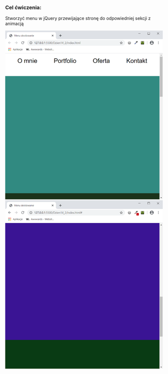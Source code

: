 <h3>Cel ćwiczenia:</h3>
<p>Stworzyć menu w jQuery przewijające stronę do odpowiedniej sekcji z animacją</p>

<img src="Screenshot1.png" alt="Tu powinien być Screenshot1">

<img src="Screenshot2.png" alt="Tu powinien być Screenshot2">
